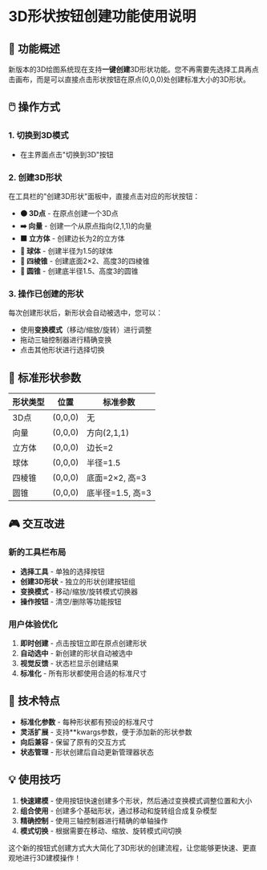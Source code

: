# 3D形状按钮创建功能使用说明

## 🎯 功能概述

新版本的3D绘图系统现在支持**一键创建**3D形状功能。您不再需要先选择工具再点击画布，而是可以直接点击形状按钮在原点(0,0,0)处创建标准大小的3D形状。

## 🖱️ 操作方式

### 1. 切换到3D模式
- 在主界面点击"切换到3D"按钮

### 2. 创建3D形状
在工具栏的"创建3D形状"面板中，直接点击对应的形状按钮：

- **⚫ 3D点** - 在原点创建一个3D点
- **➡️ 向量** - 创建一个从原点指向(2,1,1)的向量
- **🟧 立方体** - 创建边长为2的立方体
- **🔵 球体** - 创建半径为1.5的球体  
- **🔺 四棱锥** - 创建底面2×2、高度3的四棱锥
- **🔸 圆锥** - 创建底半径1.5、高度3的圆锥

### 3. 操作已创建的形状
每次创建形状后，新形状会自动被选中，您可以：

- 使用**变换模式**（移动/缩放/旋转）进行调整
- 拖动三轴控制器进行精确变换
- 点击其他形状进行选择切换

## 📐 标准形状参数

| 形状类型 | 位置 | 标准参数 |
|---------|------|----------|
| 3D点 | (0,0,0) | 无 |
| 向量 | (0,0,0) | 方向(2,1,1) |
| 立方体 | (0,0,0) | 边长=2 |
| 球体 | (0,0,0) | 半径=1.5 |
| 四棱锥 | (0,0,0) | 底面=2×2, 高=3 |
| 圆锥 | (0,0,0) | 底半径=1.5, 高=3 |

## 🎮 交互改进

### 新的工具栏布局
- **选择工具** - 单独的选择按钮
- **创建3D形状** - 独立的形状创建按钮组
- **变换模式** - 移动/缩放/旋转模式切换器
- **操作按钮** - 清空/删除等功能按钮

### 用户体验优化
1. **即时创建** - 点击按钮立即在原点创建形状
2. **自动选中** - 新创建的形状自动被选中
3. **视觉反馈** - 状态栏显示创建结果
4. **标准化** - 所有形状都使用合适的标准尺寸

## 🔧 技术特点

- **标准化参数** - 每种形状都有预设的标准尺寸
- **灵活扩展** - 支持**kwargs参数，便于添加新的形状参数
- **向后兼容** - 保留了原有的交互方式
- **状态管理** - 形状创建后自动更新管理器状态

## 💡 使用技巧

1. **快速建模** - 使用按钮快速创建多个形状，然后通过变换模式调整位置和大小
2. **组合使用** - 创建多个基础形状，通过移动和旋转组合成复杂模型
3. **精确控制** - 使用三轴控制器进行精确的单轴操作
4. **模式切换** - 根据需要在移动、缩放、旋转模式间切换

这个新的按钮式创建方式大大简化了3D形状的创建流程，让您能够更快速、更直观地进行3D建模操作！